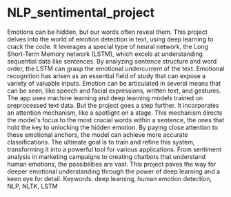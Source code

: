 # NLP_sentimental_project
Emotions can be hidden, but our words often reveal them. This project delves into the world of 
emotion detection in text, using deep learning to crack the code. It leverages a special type of 
neural network, the Long Short-Term Memory network (LSTM), which excels at understanding 
sequential data like sentences. By analyzing sentence structure and word order, the LSTM can 
grasp the emotional undercurrent of the text.
Emotional recognition has arisen as an essential field of study that can expose a variety of valuable 
inputs. Emotion can be articulated in several means that can be seen, like speech and facial 
expressions, written text, and gestures. The app uses machine learning and deep learning models 
trained on preprocessed text data. But the project goes a step further. It incorporates an attention 
mechanism, like a spotlight on a stage. This mechanism directs the model's focus to the most 
crucial words within a sentence, the ones that hold the key to unlocking the hidden emotion. By 
paying close attention to these emotional anchors, the model can achieve more accurate 
classifications.
The ultimate goal is to train and refine this system, transforming it into a powerful tool for various 
applications. From sentiment analysis in marketing campaigns to creating chatbots that understand 
human emotions, the possibilities are vast. This project paves the way for deeper emotional 
understanding through the power of deep learning and a keen eye for detail.
Keywords: deep learning, human emotion detection, NLP, NLTK, LSTM
